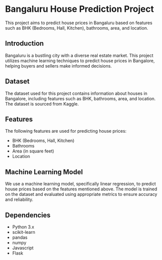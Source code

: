 # Bangaluru House Prediction Project

This project aims to predict house prices in Bangaluru based on features such as BHK (Bedrooms, Hall, Kitchen), bathrooms, area, and location.

## Introduction

Bangaluru is a bustling city with a diverse real estate market. This project utilizes machine learning techniques to predict house prices in Bangalore, helping buyers and sellers make informed decisions.

## Dataset

The dataset used for this project contains information about houses in Bangalore, including features such as BHK, bathrooms, area, and location. The dataset is sourced from Kaggle.

## Features

The following features are used for predicting house prices:

- BHK (Bedrooms, Hall, Kitchen)
- Bathrooms
- Area (in square feet)
- Location

## Machine Learning Model

We use a machine learning model, specifically linear regression, to predict house prices based on the features mentioned above. The model is trained on the dataset and evaluated using appropriate metrics to ensure accuracy and reliability.

## Dependencies

- Python 3.x
- scikit-learn
- pandas
- numpy
- Javascript
- Flask 

